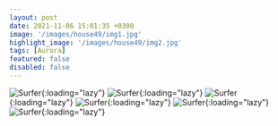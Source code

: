 ```yaml
---
layout: post
date: 2021-11-06 15:01:35 +0300
image: '/images/house49/img1.jpg'
highlight_image: '/images/house49/img2.jpg'
tags: [Aurora]
featured: false
disabled: false
---
```


![Surfer]({{site.baseurl}}/images/house49/img3.jpg){:loading="lazy"}
![Surfer]({{site.baseurl}}/images/house49/img4.jpg){:loading="lazy"}
![Surfer]({{site.baseurl}}/images/house49/img5.jpg){:loading="lazy"}
![Surfer]({{site.baseurl}}/images/house49/img6.jpg){:loading="lazy"}
![Surfer]({{site.baseurl}}/images/house49/img7.jpg){:loading="lazy"}
![Surfer]({{site.baseurl}}/images/house49/img8.jpg){:loading="lazy"} 